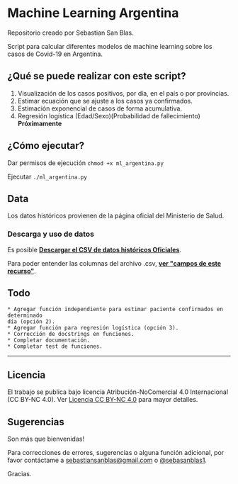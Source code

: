 # Machine Learning Argentina

Repositorio creado por Sebastian San Blas.

Script para calcular diferentes modelos de machine learning sobre los casos de Covid-19 en Argentina.

## ¿Qué se puede realizar con este script?

1. Visualización de los casos positivos, por día, en el país o por provincias.
2. Estimar ecuación que se ajuste a los casos ya confirmados.
3. Estimación exponencial de casos de forma acumulativa.
4. Regresión logística (Edad/Sexo)(Probabilidad de fallecimiento) **Próximamente**

## ¿Cómo ejecutar?

Dar permisos de ejecución `chmod +x ml_argentina.py`

Ejecutar `./ml_argentina.py`

## Data

Los datos históricos provienen de la página oficial del Ministerio de Salud.

### Descarga y uso de datos

Es posible [__Descargar el CSV de datos históricos Oficiales__](https://sisa.msal.gov.ar/datos/descargas/covid-19/files/Covid19Determinaciones.csv).

Para poder entender las columnas del archivo .csv, [__ver "campos de este recurso"__](http://datos.salud.gob.ar/dataset/covid-19-casos-registrados-en-la-republica-argentina/archivo/fd657d02-a33a-498b-a91b-2ef1a68b8d16).

## Todo

    * Agregar función independiente para estimar paciente confirmados en determinado
    día (opción 2).
    * Agregar función para regresión logística (opción 3).
    * Corrección de docstrings en funciones.
    * Completar documentación.
    * Completar test de funciones.
----------------------------------------------------------------------------
## Licencia

El trabajo se publica bajo licencia  Atribución-NoComercial 4.0 Internacional (CC BY-NC 4.0).
Ver [Licencia CC BY-NC 4.0](https://creativecommons.org/licenses/by-nc/4.0/legalcode) para mayor detalles.

## Sugerencias

Son más que bienvenidas!

Para correcciones de errores, sugerencias o alguna función adicional, por favor contáctame a sebastiansanblas@gmail.com o [@sebasanblas1](https://twitter.com/SebaSanBlas1).

Gracias.
